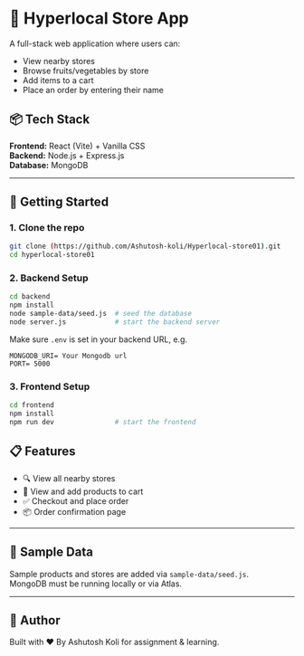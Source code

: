 
# 🛒 Hyperlocal Store App

A full-stack web application where users can:
- View nearby stores
- Browse fruits/vegetables by store
- Add items to a cart
- Place an order by entering their name

## 📦 Tech Stack

**Frontend:** React (Vite) + Vanilla CSS  
**Backend:** Node.js + Express.js  
**Database:** MongoDB

---

## 🚀 Getting Started

### 1. Clone the repo

```bash
git clone (https://github.com/Ashutosh-koli/Hyperlocal-store01).git
cd hyperlocal-store01
```

### 2. Backend Setup

```bash
cd backend
npm install
node sample-data/seed.js  # seed the database
node server.js            # start the backend server
```
Make sure `.env` is set in your backend URL, e.g.

```
MONGODB_URI= Your Mongodb url
PORT= 5000
```

### 3. Frontend Setup

```bash
cd frontend
npm install
npm run dev               # start the frontend
```

## 📋 Features

- 🔍 View all nearby stores
- 🛒 View and add products to cart
- ✅ Checkout and place order
- 📦 Order confirmation page

---

## 🧪 Sample Data

Sample products and stores are added via `sample-data/seed.js`.  
MongoDB must be running locally or via Atlas.

---

## 🙌 Author

Built with ❤️ By Ashutosh Koli for assignment & learning.
